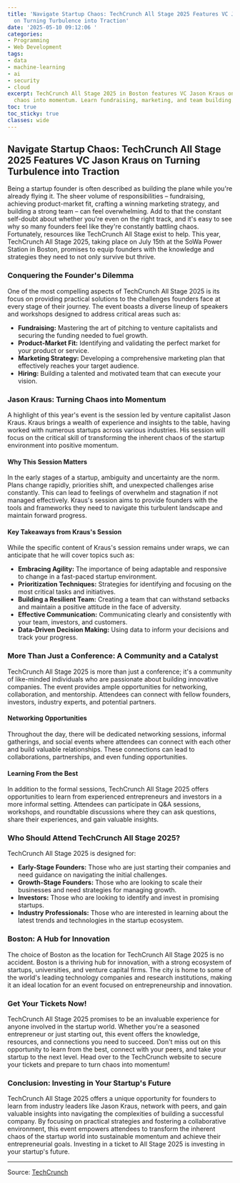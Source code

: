 ```yaml
---
title: 'Navigate Startup Chaos: TechCrunch All Stage 2025 Features VC Jason Kraus
  on Turning Turbulence into Traction'
date: '2025-05-10 09:12:06 '
categories:
- Programming
- Web Development
tags:
- data
- machine-learning
- ai
- security
- cloud
excerpt: TechCrunch All Stage 2025 in Boston features VC Jason Kraus on turning startup
  chaos into momentum. Learn fundraising, marketing, and team building.
toc: true
toc_sticky: true
classes: wide
---
```


## Navigate Startup Chaos: TechCrunch All Stage 2025 Features VC Jason Kraus on Turning Turbulence into Traction

Being a startup founder is often described as building the plane while you're already flying it. The sheer volume of responsibilities – fundraising, achieving product-market fit, crafting a winning marketing strategy, and building a strong team – can feel overwhelming. Add to that the constant self-doubt about whether you're even on the right track, and it's easy to see why so many founders feel like they're constantly battling chaos. Fortunately, resources like TechCrunch All Stage exist to help. This year, TechCrunch All Stage 2025, taking place on July 15th at the SoWa Power Station in Boston, promises to equip founders with the knowledge and strategies they need to not only survive but thrive.

### Conquering the Founder's Dilemma

One of the most compelling aspects of TechCrunch All Stage 2025 is its focus on providing practical solutions to the challenges founders face at every stage of their journey. The event boasts a diverse lineup of speakers and workshops designed to address critical areas such as:

*   **Fundraising:** Mastering the art of pitching to venture capitalists and securing the funding needed to fuel growth.
*   **Product-Market Fit:** Identifying and validating the perfect market for your product or service.
*   **Marketing Strategy:** Developing a comprehensive marketing plan that effectively reaches your target audience.
*   **Hiring:** Building a talented and motivated team that can execute your vision.

### Jason Kraus: Turning Chaos into Momentum

A highlight of this year's event is the session led by venture capitalist Jason Kraus. Kraus brings a wealth of experience and insights to the table, having worked with numerous startups across various industries. His session will focus on the critical skill of transforming the inherent chaos of the startup environment into positive momentum.

#### Why This Session Matters

In the early stages of a startup, ambiguity and uncertainty are the norm. Plans change rapidly, priorities shift, and unexpected challenges arise constantly. This can lead to feelings of overwhelm and stagnation if not managed effectively. Kraus's session aims to provide founders with the tools and frameworks they need to navigate this turbulent landscape and maintain forward progress.

#### Key Takeaways from Kraus's Session

While the specific content of Kraus's session remains under wraps, we can anticipate that he will cover topics such as:

*   **Embracing Agility:** The importance of being adaptable and responsive to change in a fast-paced startup environment.
*   **Prioritization Techniques:** Strategies for identifying and focusing on the most critical tasks and initiatives.
*   **Building a Resilient Team:** Creating a team that can withstand setbacks and maintain a positive attitude in the face of adversity.
*   **Effective Communication:** Communicating clearly and consistently with your team, investors, and customers.
*   **Data-Driven Decision Making:** Using data to inform your decisions and track your progress.

### More Than Just a Conference: A Community and a Catalyst

TechCrunch All Stage 2025 is more than just a conference; it's a community of like-minded individuals who are passionate about building innovative companies. The event provides ample opportunities for networking, collaboration, and mentorship. Attendees can connect with fellow founders, investors, industry experts, and potential partners.

#### Networking Opportunities

Throughout the day, there will be dedicated networking sessions, informal gatherings, and social events where attendees can connect with each other and build valuable relationships. These connections can lead to collaborations, partnerships, and even funding opportunities.

#### Learning From the Best

In addition to the formal sessions, TechCrunch All Stage 2025 offers opportunities to learn from experienced entrepreneurs and investors in a more informal setting. Attendees can participate in Q&A sessions, workshops, and roundtable discussions where they can ask questions, share their experiences, and gain valuable insights.

### Who Should Attend TechCrunch All Stage 2025?

TechCrunch All Stage 2025 is designed for:

*   **Early-Stage Founders:** Those who are just starting their companies and need guidance on navigating the initial challenges.
*   **Growth-Stage Founders:** Those who are looking to scale their businesses and need strategies for managing growth.
*   **Investors:** Those who are looking to identify and invest in promising startups.
*   **Industry Professionals:** Those who are interested in learning about the latest trends and technologies in the startup ecosystem.

### Boston: A Hub for Innovation

The choice of Boston as the location for TechCrunch All Stage 2025 is no accident. Boston is a thriving hub for innovation, with a strong ecosystem of startups, universities, and venture capital firms. The city is home to some of the world's leading technology companies and research institutions, making it an ideal location for an event focused on entrepreneurship and innovation.

### Get Your Tickets Now!

TechCrunch All Stage 2025 promises to be an invaluable experience for anyone involved in the startup world. Whether you're a seasoned entrepreneur or just starting out, this event offers the knowledge, resources, and connections you need to succeed. Don't miss out on this opportunity to learn from the best, connect with your peers, and take your startup to the next level. Head over to the TechCrunch website to secure your tickets and prepare to turn chaos into momentum!

### Conclusion: Investing in Your Startup's Future

TechCrunch All Stage 2025 offers a unique opportunity for founders to learn from industry leaders like Jason Kraus, network with peers, and gain valuable insights into navigating the complexities of building a successful company. By focusing on practical strategies and fostering a collaborative environment, this event empowers attendees to transform the inherent chaos of the startup world into sustainable momentum and achieve their entrepreneurial goals. Investing in a ticket to All Stage 2025 is investing in your startup's future.


---

Source: [TechCrunch](https://techcrunch.com/2025/05/10/techcrunch-all-stage-2025-prepare-4-vcs-jason-kraus-will-instruct-on-how-to-turn-chaos-into-momentum/)